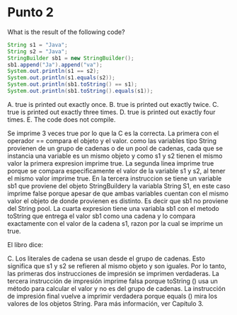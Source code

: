 # Punto 2

What is the result of the following code?

```JAVA
String s1 = "Java";
String s2 = "Java";
StringBuilder sb1 = new StringBuilder();
sb1.append("Ja").append("va");
System.out.println(s1 == s2);
System.out.println(s1.equals(s2));
System.out.println(sb1.toString() == s1);
System.out.println(sb1.toString().equals(s1));
```
A. true is printed out exactly once.
B. true is printed out exactly twice.
C. true is printed out exactly three times.
D. true is printed out exactly four times.
E. The code does not compile.


Se imprime 3 veces true por lo que la C es la correcta. La primera con el operador == compara el objeto y el valor. como las variables tipo String
provienen de un grupo de cadenas o de un pool de cadenas, cada que se instancia una variable es un mismo objeto y como s1 y s2 tienen el mismo valor 
la primera expresion imprime true. La segunda linea imprime true porque se compara especificamente el valor de la variable s1 y s2, al tener el 
mismo valor imprime true. En la tercera instruccion se tiene un variable sb1 que proviene del objeto StringBuildery la variabla String S1, en este caso
imprime false porque apesar de que ambas variables cuentan con el mismo valor el objeto de donde provienen es distinto. Es decir que sb1 no proviene del
String pool. La cuarta expresion tiene una variabla sb1 con el metodo toString que entrega el valor sb1 como una cadena y lo compara exactamente con el
valor de la cadena s1, razon por la cual se imprime un true.

El libro dice:

C. Los literales de cadena se usan desde el grupo de cadenas. Esto significa que s1 y s2 se refieren al mismo objeto y son iguales. Por lo tanto, 
las primeras dos instrucciones de impresión se imprimen verdaderas. La tercera instrucción de impresión imprime falsa porque toString () usa un método 
para calcular el valor y no es del grupo de cadenas. La instrucción de impresión final vuelve a imprimir verdadera porque equals () mira los valores de 
los objetos String. Para más información, ver Capítulo 3.


